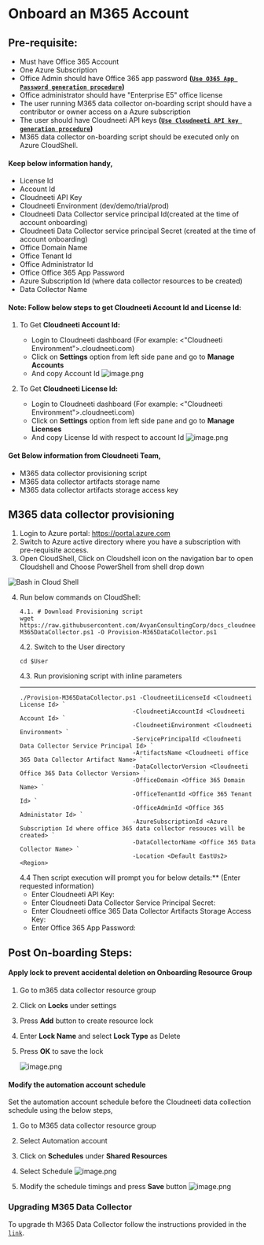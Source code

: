 


# Onboard an M365 Account
## **Pre-requisite:**

- Must have Office 365 Account 
- One Azure Subscription
- Office Admin should have Office 365 app password **([`Use O365 App Password generation procedure`](./create-app-password.html))**
- Office administrator should have "Enterprise E5" office license
- The user running M365 data collector on-boarding script should have a contributor or owner access on a Azure subscription 
- The user should have Cloudneeti API keys **([`Use Cloudneeti API key generation procedure`](./api-key-generation.html))**
- M365 data collector on-boarding script should be executed only on Azure CloudShell.

#### Keep below information handy,
- License Id
- Account Id 
- Cloudneeti API Key
- Cloudneeti Environment (dev/demo/trial/prod)
- Cloudneeti Data Collector service principal Id(created at the time of account onboarding)
- Cloudneeti Data Collector service principal Secret (created at the time of account onboarding)
- Office Domain Name
- Office Tenant Id
- Office Administrator Id
- Office Office 365 App Password
- Azure Subscription Id (where data collector resources to be created)
- Data Collector Name 

#### **Note:** Follow below steps to get Cloudneeti Account Id and License Id:
1. To Get **Cloudneeti Account Id:** 
    - Login to Cloudneeti dashboard (For example: <"Cloudneeti Environment">.cloudneeti.com)
    - Click on **Settings** option from left side pane and go to **Manage Accounts**
    - And copy Account Id
![image.png](../images/image-0f39f0cd.png)

1. To Get **Cloudneeti License Id:** 
    - Login to Cloudneeti dashboard (For example: <"Cloudneeti Environment">.cloudneeti.com)
    - Click on **Settings** option from left side pane and go to **Manage Licenses**
    - And copy License Id with respect to account Id
![image.png](../images/image-fd9955ba.png)
#### Get Below information from Cloudneeti Team,
- M365 data collector provisioning script
- M365 data collector artifacts storage name
- M365 data collector artifacts storage access key


## **M365 data collector provisioning**

1. Login to Azure portal: https://portal.azure.com
2. Switch to Azure active directory where you have a subscription with pre-requisite access.
3. Open CloudShell,
Click on Cloudshell icon on the navigation bar to open Cloudshell and Choose PowerShell from shell drop down
<IMG src="https://docs.microsoft.com/en-in/azure/cloud-shell/media/overview/overview-bash-pic.png" alt="Bash in Cloud Shell"/>

4. Run below commands on CloudShell: 
    ```
    4.1. # Download Provisioning script
    wget https://raw.githubusercontent.com/AvyanConsultingCorp/docs_cloudneeti/master/scripts/Provision-M365DataCollector.ps1 -O Provision-M365DataCollector.ps1
    ```
    4.2. Switch to the User directory
    ```
    cd $User
    ```
    4.3. Run provisioning script with inline parameters
    ****
    ```
    ./Provision-M365DataCollector.ps1 -CloudneetiLicenseId <Cloudneeti License Id> `
                                    -CloudneetiAccountId <Cloudneeti Account Id> `
                                    -CloudneetiEnvironment <Cloudneeti Environment> `
                                    -ServicePrincipalId <Cloudneeti Data Collector Service Principal Id> `
                                    -ArtifactsName <Cloudneeti office 365 Data Collector Artifact Name> `
                                    -DataCollectorVersion <Cloudneeti Office 365 Data Collector Version> `
                                    -OfficeDomain <Office 365 Domain Name> `
                                    -OfficeTenantId <Office 365 Tenant Id> `
                                    -OfficeAdminId <Office 365 Administator Id> `
                                    -AzureSubscriptionId <Azure Subscription Id where office 365 data collector resouces will be created> `
                                    -DataCollectorName <Office 365 Data Collector Name> `
                                    -Location <Default EastUs2> <Region> 
    ```
    4.4 Then script execution will prompt you for below details:** (Enter requested information)
    - Enter Cloudneeti API Key:
    - Enter Cloudneeti Data Collector Service Principal Secret:
    - Enter Cloudneeti office 365 Data Collector Artifacts Storage Access Key:
    - Enter Office 365 App Password:

## **Post On-boarding Steps:**

#### Apply lock to prevent accidental deletion on Onboarding Resource Group
1. Go to m365 data collector resource group
2. Click on **Locks** under settings
3. Press **Add** button to create resource lock
4. Enter **Lock Name** and select **Lock Type** as Delete
5. Press **OK** to save the lock

   ![image.png](../images/image-c4bdfa9a.png)

#### Modify the automation account schedule 

Set the automation account schedule before the Cloudneeti data collection schedule using the below steps,
1. Go to M365 data collector resource group
2. Select Automation account 
3. Click on **Schedules** under **Shared Resources**
4. Select Schedule
   ![image.png](../images/image-c11021a9.png)

5. Modify the schedule timings and press **Save** button
   ![image.png](../images/image-0f05e4ab.png)

### Upgrading M365 Data Collector
To upgrade th M365 Data Collector follow the instructions provided in the [`link`](./m365-upgrade-datacollector.html).